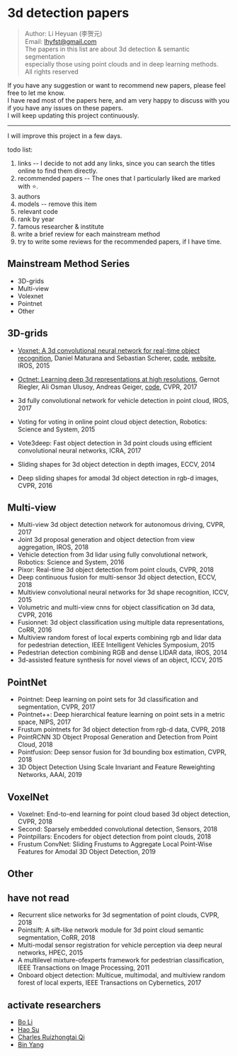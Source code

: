 # 3d detection papers

> Author: Li Heyuan (李贺元)<br>
> Email: lhyfst@gmail.com<br>
> The papers in this list are about 3d detection & semantic segmentation<br>
> especially those using point clouds and in deep learning methods.<br>
> All rights reserved


If you have any suggestion or want to recommend new papers, please feel free to let me know.<br>
I have read most of the papers here, and am very happy to discuss with you if you have any issues on these papers.<br>
I will keep updating this project continuously.<br>

---

I will improve this project in a few days.<br>

todo list:
1. links  -- I decide to not add any links, since you can search the titles online to find them directly.
2. recommended papers  -- The ones that I particularly liked are marked with :star:.
3. authors
4. models  -- remove this item
5. relevant code
6. rank by year
7. famous researcher & institute
8. write a brief review for each mainstream method
9. try to write some reviews for the recommended papers, if I have time.

## Mainstream Method Series
- 3D-grids
- Multi-view
- Volexnet
- Pointnet
- Other

## 3D-grids
- [Voxnet: A 3d convolutional neural network for real-time object recognition](https://www.ri.cmu.edu/pub_files/2015/9/voxnet_maturana_scherer_iros15.pdf), 
Daniel Maturana and Sebastian Scherer,
[code](https://github.com/dimatura/voxnet), 
[website](http://dimatura.net/research/voxnet/), 
IROS, 2015

- [Octnet: Learning deep 3d representations at high resolutions](https://arxiv.org/pdf/1611.05009.pdf), 
Gernot Riegler, Ali Osman Ulusoy, Andreas Geiger, 
[code](https://github.com/griegler/octnet), 
CVPR, 2017

- 3d fully convolutional network for vehicle detection in point cloud, IROS, 2017
- Voting for voting in online point cloud object detection, Robotics: Science and System, 2015
- Vote3deep: Fast object detection in 3d point clouds using efficient convolutional neural networks, ICRA, 2017
- Sliding shapes for 3d object detection in depth images, ECCV, 2014
- Deep sliding shapes for amodal 3d object detection in rgb-d images, CVPR, 2016

## Multi-view
- Multi-view 3d object detection network for autonomous driving, CVPR, 2017
- Joint 3d proposal generation and object detection from view aggregation, IROS, 2018
- Vehicle detection from 3d lidar using fully convolutional network, Robotics: Science and System, 2016
- Pixor: Real-time 3d object detection from point clouds, CVPR, 2018
- Deep continuous fusion for multi-sensor 3d object detection, ECCV, 2018
- Multiview convolutional neural networks for 3d shape recognition, ICCV, 2015
- Volumetric and multi-view cnns for object classification on 3d data, CVPR, 2016
- Fusionnet: 3d object classification using multiple data representations, CoRR, 2016
- Multiview random forest of local experts combining rgb and lidar data for pedestrian detection, IEEE Intelligent Vehicles Symposium, 2015
- Pedestrian detection combining RGB and dense LIDAR data, IROS, 2014
- 3d-assisted feature synthesis for novel views of an object, ICCV, 2015

## PointNet
- Pointnet: Deep learning on point sets for 3d classification and segmentation, CVPR, 2017
- Pointnet++: Deep hierarchical feature learning on point sets in a metric space, NIPS, 2017
- Frustum pointnets for 3d object detection from rgb-d data, CVPR, 2018
- PointRCNN 3D Object Proposal Generation and Detection from Point Cloud, 2018
- Pointfusion: Deep sensor fusion for 3d bounding box estimation, CVPR, 2018
- 3D Object Detection Using Scale Invariant and Feature Reweighting Networks, AAAI, 2019

## VoxelNet
- Voxelnet: End-to-end learning for point cloud based 3d object detection, CVPR, 2018
- Second: Sparsely embedded convolutional detection, Sensors, 2018
- Pointpillars: Encoders for object detection from point clouds, 2018
- Frustum ConvNet: Sliding Frustums to Aggregate Local Point-Wise Features for Amodal 3D Object Detection, 2019

## Other

## have not read
- Recurrent slice networks for 3d segmentation of point clouds, CVPR, 2018
- Pointsift: A sift-like network module for 3d point cloud semantic segmentation, CoRR, 2018
- Multi-modal sensor registration for vehicle perception via deep neural networks, HPEC, 2015
- A multilevel mixture-ofexperts framework for pedestrian classification, IEEE Transactions on Image Processing, 2011
- Onboard object detection: Multicue, multimodal, and multiview random forest of local experts, IEEE Transactions on Cybernetics, 2017

## activate researchers
- [Bo Li](http://prclibo.github.io/)
- [Hao Su](http://cseweb.ucsd.edu/~haosu/index.html#teaching)
- [Charles Ruizhongtai Qi](http://stanford.edu/~rqi/)
- [Bin Yang](http://www.cs.toronto.edu/~byang/)
